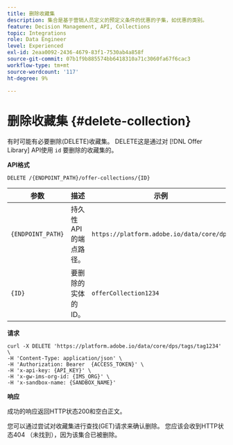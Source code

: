```yaml
---
title: 删除收藏集
description: 集合是基于营销人员定义的预定义条件的优惠的子集，如优惠的类别。
feature: Decision Management, API, Collections
topic: Integrations
role: Data Engineer
level: Experienced
exl-id: 2eaa0092-2436-4679-83f1-7530ab4a858f
source-git-commit: 07b1f9b885574bb6418310a71c3060fa67f6cac3
workflow-type: tm+mt
source-wordcount: '117'
ht-degree: 9%

---
```


# 删除收藏集 {#delete-collection}

有时可能有必要删除(DELETE)收藏集。 DELETE这是通过对 [!DNL Offer Library] API使用 `id` 要删除的收藏集的。

**API格式**

```http
DELETE /{ENDPOINT_PATH}/offer-collections/{ID}
```

| 参数 | 描述 | 示例 |
| --------- | ----------- | ------- |
| `{ENDPOINT_PATH}` | 持久性API的端点路径。 | `https://platform.adobe.io/data/core/dps` |
| `{ID}` | 要删除的实体的ID。 | `offerCollection1234` |

**请求**

```shell
curl -X DELETE 'https://platform.adobe.io/data/core/dps/tags/tag1234' \
-H 'Content-Type: application/json' \
-H 'Authorization: Bearer  {ACCESS_TOKEN}' \
-H 'x-api-key: {API_KEY}' \
-H 'x-gw-ims-org-id: {IMS_ORG}' \
-H 'x-sandbox-name: {SANDBOX_NAME}'
```

**响应**

成功的响应返回HTTP状态200和空白正文。

您可以通过尝试对收藏集进行查找(GET)请求来确认删除。 您应该会收到HTTP状态404 （未找到），因为该集合已被删除。
